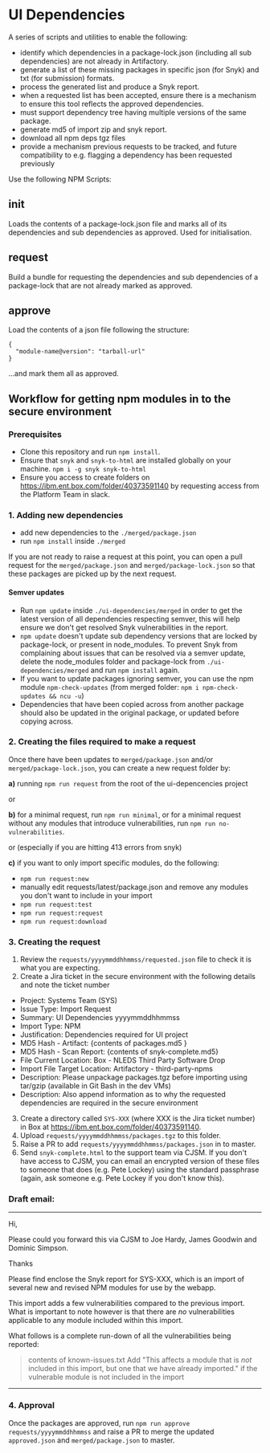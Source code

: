 # UI Dependencies

A series of scripts and utilities to enable the following:

- identify which dependencies in a package-lock.json (including all sub dependencies) are not already in Artifactory.
- generate a list of these missing packages in specific json (for Snyk) and txt (for submission) formats.
- process the generated list and produce a Snyk report.
- when a requested list has been accepted, ensure there is a mechanism to ensure this tool reflects the approved dependencies.
- must support dependency tree having multiple versions of the same package.
- generate md5 of import zip and snyk report.
- download all npm deps tgz files
- provide a mechanism previous requests to be tracked, and future compatibility to e.g. flagging a dependency has been requested previously

Use the following NPM Scripts:

## init <package-lock>

Loads the contents of a package-lock.json file and marks all of its dependencies and sub dependencies as approved. Used for initialisation.

## request <package-lock>

Build a bundle for requesting the dependencies and sub dependencies of a package-lock that are not already marked as approved.

## approve <module-list>

Load the contents of a json file following the structure:

```
{
  "module-name@version": "tarball-url"
}
```

...and mark them all as approved.

## Workflow for getting npm modules in to the secure environment

### Prerequisites

- Clone this repository and run `npm install`.
- Ensure that `snyk` and `snyk-to-html` are installed globally on your machine. `npm i -g snyk snyk-to-html`
- Ensure you access to create folders on https://ibm.ent.box.com/folder/40373591140 by requesting access from the Platform Team in slack.

### 1. Adding new dependencies

- add new dependencies to the `./merged/package.json`
- run `npm install` inside `./merged`

If you are not ready to raise a request at this point, you can open a pull request for the `merged/package.json` and `merged/package-lock.json` so that these packages are picked up by the next request.

#### Semver updates

- Run `npm update` inside `./ui-dependencies/merged` in order to get the latest version of all dependencies respecting semver, this will help ensure we don't get resolved Snyk vulnerabilities in the report.
- `npm update` doesn't update sub dependency versions that are locked by package-lock, or present in node_modules. To prevent Snyk from complaining about issues that can be resolved via a semver update, delete the node_modules folder and package-lock from `./ui-dependencies/merged` and run `npm install` again.
- If you want to update packages ignoring semver, you can use the npm module `npm-check-updates` (from merged folder: `npm i npm-check-updates && ncu -u`)
- Dependencies that have been copied across from another package should also be updated in the original package, or updated before copying across.

### 2. Creating the files required to make a request

Once there have been updates to `merged/package.json` and/or `merged/package-lock.json`, you can create a new request folder by:

**a)** running `npm run request` from the root of the ui-depencencies project

or

**b)** for a minimal request, run `npm run minimal`, or for a minimal request without any modules that introduce vulnerabilities, run `npm run no-vulnerabilities`.

or (especially if you are hitting 413 errors from snyk)

**c)** if you want to only import specific modules, do the following:
  - `npm run request:new`
  - manually edit requests/latest/package.json and remove any modules you don't want to include in your import
  - `npm run request:test`
  - `npm run request:request`
  - `npm run request:download`

### 3. Creating the request

1. Review the `requests/yyyymmddhhmmss/requested.json` file to check it is what you are expecting.
2. Create a Jira ticket in the secure environment with the following details and note the ticket number
  - Project: Systems Team (SYS)
  - Issue Type: Import Request
  - Summary: UI Dependencies yyyymmddhhmmss
  - Import Type: NPM
  - Justification: Dependencies required for UI project
  - MD5 Hash - Artifact: {contents of packages.md5 }
  - MD5 Hash - Scan Report: {contents of snyk-complete.md5}
  - File Current Location: Box - NLEDS Third Party Software Drop
  - Import File Target Location: Artifactory - third-party-npms
  - Description: Please unpackage packages.tgz before importing using tar/gzip (available in Git Bash in the dev VMs)
  - Description: Also append information as to why the requested dependencies are required in the secure environment
3. Create a directory called `SYS-XXX` (where XXX is the Jira ticket number) in Box at https://ibm.ent.box.com/folder/40373591140.
4. Upload `requests/yyyymmddhhmmss/packages.tgz` to this folder.
5. Raise a PR to add `requests/yyyymmddhhmmss/packages.json` in to master.
6. Send `snyk-complete.html` to the support team via CJSM. If you don't have access to CJSM, you can email an encrypted version of these files to someone that does (e.g. Pete Lockey) using the standard passphrase (again, ask someone e.g. Pete Lockey if you don't know this).

### Draft email:

---

Hi,

Please could you forward this via CJSM to Joe Hardy, James Goodwin and Dominic Simpson.

Thanks


Please find enclose the Snyk report for SYS-XXX, which is an import of several new and revised NPM modules for use by the webapp.

This import adds a few vulnerabilities compared to the previous import.  What is important to note however is that there are *no* vulnerabilities applicable to any module included within this import.

What follows is a complete run-down of all the vulnerabilities being reported:


>  contents of known-issues.txt
>  Add "This affects a module that is *not* included in this import, but one that we have already imported." if the vulnerable module is not included in the import


---



### 4. Approval

Once the packages are approved, run `npm run approve requests/yyyymmddhhmmss` and raise a PR to merge the updated `approved.json` and `merged/package.json` to master.

